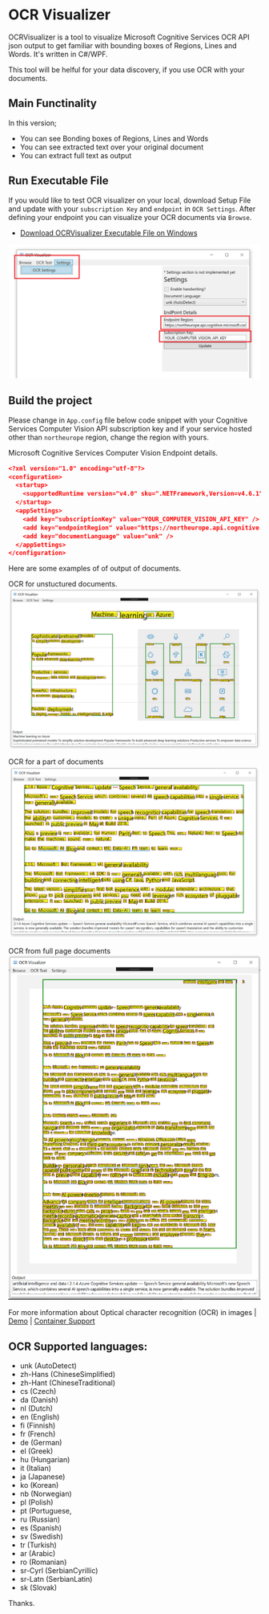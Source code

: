 # OCR Visualizer
OCRVisualizer is a tool to visualize Microsoft Cognitive Services OCR API json output to get familiar with bounding boxes of Regions, Lines and Words. It's written in C#/WPF.

This tool will be helful for your data discovery, if you use OCR with your documents.

## Main Functinality
In this version;
* You can see Bonding boxes of Regions, Lines and Words
* You can see extracted text over your original document
* You can extract full text as output

## Run Executable File
If you would like to test OCR visualizer on your local, download Setup File and update with your `subscription Key` and `endpoint` in `OCR Settings`. After defining your endpoint you can visualize your OCR documents via `Browse`.

* [Download OCRVisualizer Executable File on Windows](Setup/Release_Setup.zip) 

![](screenshots/setup.png) 


## Build the project

Please change in `App.config` file below code snippet with your Cognitive Services Computer Vision API subscription key and if your service hosted other than `northeurope` region, change the region with yours.

Microsoft Cognitive Services Computer Vision Endpoint details.

```json
<?xml version="1.0" encoding="utf-8"?>
<configuration>
  <startup>
    <supportedRuntime version="v4.0" sku=".NETFramework,Version=v4.6.1" />
  </startup>
  <appSettings>
    <add key="subscriptionKey" value="YOUR_COMPUTER_VISION_API_KEY" />
    <add key="endpointRegion" value="https://northeurope.api.cognitive.microsoft.com/vision/v2.0/ocr" />
    <add key="documentLanguage" value="unk" />
  </appSettings>
</configuration>
```

Here are some examples of of output of documents.

OCR for unstuctured documents.
![](screenshots/ocroutput2.png)

OCR for a part of documents
![](screenshots/ocroutput1.png)

OCR from full page documents 
![](screenshots/ocroutput.png)


For more information about Optical character recognition (OCR) in images | [Demo](https://azure.microsoft.com/en-us/services/cognitive-services/computer-vision/#text) | [Container Support](https://docs.microsoft.com/en-us/azure/cognitive-services/computer-vision/computer-vision-how-to-install-containers)

## OCR Supported languages:
* unk (AutoDetect)
* zh-Hans (ChineseSimplified)
* zh-Hant (ChineseTraditional)
* cs (Czech)
* da (Danish)
* nl (Dutch)
* en (English)
* fi (Finnish)
* fr (French)
* de (German)
* el (Greek)
* hu (Hungarian)
* it (Italian)
* ja (Japanese)
* ko (Korean)
* nb (Norwegian)
* pl (Polish)
* pt (Portuguese,
* ru (Russian)
* es (Spanish)
* sv (Swedish)
* tr (Turkish)
* ar (Arabic)
* ro (Romanian)
* sr-Cyrl (SerbianCyrillic)
* sr-Latn (SerbianLatin)
* sk (Slovak)

Thanks.